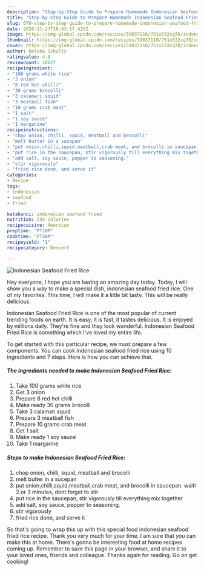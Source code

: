 ```yaml
---
description: "Step-by-Step Guide to Prepare Homemade Indonesian Seafood Fried Rice"
title: "Step-by-Step Guide to Prepare Homemade Indonesian Seafood Fried Rice"
slug: 679-step-by-step-guide-to-prepare-homemade-indonesian-seafood-fried-rice
date: 2020-11-27T18:43:17.415Z
image: https://img-global.cpcdn.com/recipes/59037110/751x532cq70/indonesian-seafood-fried-rice-recipe-main-photo.jpg
thumbnail: https://img-global.cpcdn.com/recipes/59037110/751x532cq70/indonesian-seafood-fried-rice-recipe-main-photo.jpg
cover: https://img-global.cpcdn.com/recipes/59037110/751x532cq70/indonesian-seafood-fried-rice-recipe-main-photo.jpg
author: Helena Schultz
ratingvalue: 4.8
reviewcount: 18627
recipeingredient:
- "100 grams white rice"
- "3 onion"
- "8 red hot chilli"
- "30 grams brocolli"
- "3 calamari squid"
- "3 meatball fish"
- "10 grams crab meat"
- "1 salt"
- "1 soy sauce"
- "1 margarine"
recipeinstructions:
- "chop onion, chilli, squid, meatball and brocolli"
- "melt butter in a sucepan"
- "put onion,chilli,squid,meatball,crab meat, and brocolli in saucepan. waitl 2 or 3 minutes, dont forget to stir"
- "put rice in the saucepan, stir vigorously till everything mix together"
- "add salt, soy sauce, pepper to seasoning."
- "stir vigorously"
- "fried rice done, and serve it"
categories:
- Recipe
tags:
- indonesian
- seafood
- fried

katakunci: indonesian seafood fried 
nutrition: 234 calories
recipecuisine: American
preptime: "PT10M"
cooktime: "PT36M"
recipeyield: "1"
recipecategory: Dessert

---
```



![Indonesian Seafood Fried Rice](https://img-global.cpcdn.com/recipes/59037110/751x532cq70/indonesian-seafood-fried-rice-recipe-main-photo.jpg)

Hey everyone, I hope you are having an amazing day today. Today, I will show you a way to make a special dish, indonesian seafood fried rice. One of my favorites. This time, I will make it a little bit tasty. This will be really delicious.



Indonesian Seafood Fried Rice is one of the most popular of current trending foods on earth. It is easy, it is fast, it tastes delicious. It is enjoyed by millions daily. They're fine and they look wonderful. Indonesian Seafood Fried Rice is something which I've loved my entire life.


To get started with this particular recipe, we must prepare a few components. You can cook indonesian seafood fried rice using 10 ingredients and 7 steps. Here is how you can achieve that.

<!--inarticleads1-->

##### The ingredients needed to make Indonesian Seafood Fried Rice:

1. Take 100 grams white rice
1. Get 3 onion
1. Prepare 8 red hot chilli
1. Make ready 30 grams brocolli
1. Take 3 calamari squid
1. Prepare 3 meatball fish
1. Prepare 10 grams crab meat
1. Get 1 salt
1. Make ready 1 soy sauce
1. Take 1 margarine




<!--inarticleads2-->

##### Steps to make Indonesian Seafood Fried Rice:

1. chop onion, chilli, squid, meatball and brocolli
1. melt butter in a sucepan
1. put onion,chilli,squid,meatball,crab meat, and brocolli in saucepan. waitl 2 or 3 minutes, dont forget to stir
1. put rice in the saucepan, stir vigorously till everything mix together
1. add salt, soy sauce, pepper to seasoning.
1. stir vigorously
1. fried rice done, and serve it




So that's going to wrap this up with this special food indonesian seafood fried rice recipe. Thank you very much for your time. I am sure that you can make this at home. There's gonna be interesting food at home recipes coming up. Remember to save this page in your browser, and share it to your loved ones, friends and colleague. Thanks again for reading. Go on get cooking!
